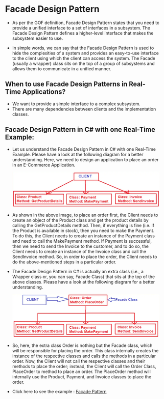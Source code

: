 
# Facade Design Pattern

- As per the GOF definition, Facade Design Pattern states that you need to provide a unified interface to a set of interfaces in a subsystem. The Facade Design Pattern defines a higher-level interface that makes the subsystem easier to use.
  
- In simple words, we can say that the Facade Design Pattern is used to hide the complexities of a system and provides an easy-to-use interface to the client using which the client can access the system. The Facade (usually a wrapper) class sits on the top of a group of subsystems and allows them to communicate in a unified manner.

## When to use Facade Design Patterns in Real-Time Applications?

  - We want to provide a simple interface to a complex subsystem. 
  - There are many dependencies between clients and the implementation classes.

## Facade Design Pattern in C# with one Real-Time Example:

  - Let us understand the Facade Design Pattern in C# with one Real-Time Example. Please have a look at the following diagram for a better understanding. Here, we need to design an application to place an order in an E-Commerce Application.

    ![image](https://github.com/dotnet-simformsolutions/facade-design-pattern/blob/master/images/272912063-8d13f937-2a24-4e3e-b18c-3873aa204b39.png)

  - As shown in the above image, to place an order first, the Client needs to create an object of the Product class and get the product details by calling the GetProductDetails method. Then, if everything is fine (i.e. if the Product is available in stock), then you need to make the Payment. To do this, the Client needs to create an instance of the Payment class and need to call the MakePayment method. If Payment is successful, then we need to send the Invoice to the customer, and to do so, the Client needs to create an instance of the Invoice class and call the SendInvoice method. So, in order to place the order, the Client needs to do the above-mentioned steps in a particular order.

  - The Facade Design Pattern in C# is actually an extra class (i.e., a Wrapper class or, you can say, Facade Class) that sits at the top of the above classes. Please have a look at the following diagram for a better understanding.

    ![image](https://github.com/dotnet-simformsolutions/facade-design-pattern/blob/master/images/272912454-ce7b5aeb-be7c-4b7a-90d4-06beb99d145b.png)

  - So, here, the extra class Order is nothing but the Facade class, which will be responsible for placing the order. This class internally creates the instance of the respective classes and calls the methods in a particular order. Now, the Client will not call the respective classes and their methods to place the order; instead, the Client will call the Order Class, PlaceOrder to method to place an order. The PlaceOrder method will internally use the Product, Payment, and Invoice classes to place the order.


 - Click here to see the example : [Facade Pattern](https://github.com/jil1710/DesignPattern/tree/master/FacadeDEsignPattern)

